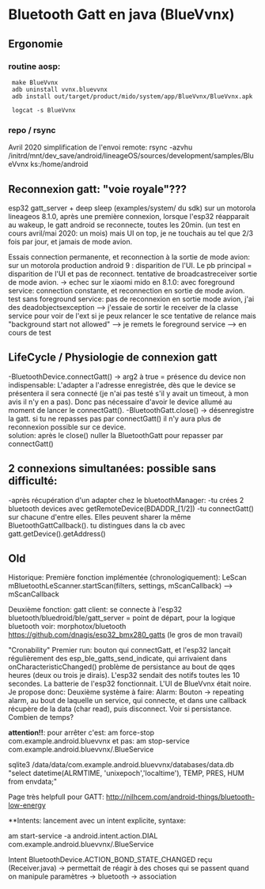 # Bluetooth Gatt en java (BlueVvnx)
 
## Ergonomie
	 
### routine aosp:
	 make BlueVvnx 
	 adb uninstall vvnx.bluevvnx 
	 adb install out/target/product/mido/system/app/BlueVvnx/BlueVvnx.apk
	 
	 logcat -s BlueVvnx

### repo / rsync

Avril 2020 simplification de l'envoi remote:
rsync -azvhu /initrd/mnt/dev_save/android/lineageOS/sources/development/samples/BlueVvnx ks:/home/android
 
## Reconnexion gatt: "voie royale"???

esp32 gatt_server + deep sleep (examples/system/ du sdk)
sur un motorola lineageos 8.1.0, après une première connexion, lorsque l'esp32 réapparait au wakeup, le gatt android se reconnecte, toutes les 20min. 
	(un test en cours avril/mai 2020: un mois)
mais UI on top, je ne touchais au tel que 2/3 fois par jour, et jamais de mode avion.

Essais connection permanente, et reconnection à la sortie de mode avion:
sur un motorola production android 9 : disparition de l'UI. Le pb principal = disparition de l'UI et pas de reconnect. 
tentative de broadcastreceiver sortie de mode avion. -> echec
sur le xiaomi mido en 8.1.0: avec foreground service: connection constante, et reconnection en sortie de mode avion.
test sans foreground service: 
	pas de reconnexion en sortie mode avion, j'ai des deadobjectsexception
		--> j'essaie de sortir le receiver de la classe service pour voir de l'ext si je peux relancer le sce
	tentative de relance mais "background start not allowed"
		--> je remets le foreground service --> en cours de test
	



## LifeCycle / Physiologie de connexion gatt

-BluetoothDevice.connectGatt() -> arg2 à true = présence du device non indispensable: 
	L'adapter a l'adresse enregistrée, dès que le device se présentera il sera connecté (je n'ai pas testé s'il y avait un timeout, à mon avis il n'y en a pas).
	Donc pas nécessaire d'avoir le device allumé au moment de lancer le connectGatt().
-BluetoothGatt.close() -> désenregistre la gatt. si tu ne repasses pas par connectGatt() il n'y aura plus de reconnexion possible sur ce device.	
	solution: après le close() nuller la BluetoothGatt pour repasser par connectGatt()

















## 2 connexions simultanées: possible sans difficulté:
-après récupération d'un adapter chez le bluetoothManager:
-tu crées 2 bluetooth devices avec getRemoteDevice(BDADDR_[1/2])
-tu connectGatt() sur chacune d'entre elles. Elles peuvent sharer la même BluetoothGattCallback(). tu distingues dans la cb avec
	gatt.getDevice().getAddress() 








## Old
 
 Historique:
 Première fonction implémentée (chronologiquement): LeScan mBluetoothLeScanner.startScan(filters, settings, mScanCallback) --> mScanCallback 
 
 Deuxième fonction: gatt client: se connecte à l'esp32
	bluetooth/bluedroid/ble/gatt_server = point de départ, pour la logique bluetooth voir: morphotox/bluetooth
	https://github.com/dnagis/esp32_bmx280_gatts (le gros de mon travail)
	
 "Cronability"
 Premier run: bouton qui connectGatt, et l'esp32 lançait régulièrement des esp_ble_gatts_send_indicate, qui arrivaient dans onCharacteristicChanged()
	problème de persistance au bout de qqes heures (deux ou trois je dirais). L'esp32 sendait des notifs toutes les 10 secondes. La batterie de l'esp32
	fonctionnait. L'UI de BlueVvnx était noire. Je propose donc:
 Deuxième système à faire:
	Alarm: Bouton -> repeating alarm, au bout de laquelle un service, qui connecte, et dans une callback récupère de la data (char read), puis disconnect.
	Voir si persistance. Combien de temps?
 
 ****attention!!****: pour arrêter c'est:
 am force-stop com.example.android.bluevvnx
	 et pas:
 am stop-service com.example.android.bluevvnx/.BlueService
 
 sqlite3 /data/data/com.example.android.bluevvnx/databases/data.db "select datetime(ALRMTIME, 'unixepoch','localtime'), TEMP, PRES, HUM from envdata;"
 

 Page très helpfull pour GATT:
 http://nilhcem.com/android-things/bluetooth-low-energy
 

 **Intents: lancement avec un intent explicite, syntaxe:
 
 am start-service -a android.intent.action.DIAL com.example.android.bluevvnx/.BlueService
 
  Intent BluetoothDevice.ACTION_BOND_STATE_CHANGED reçu (Receiver.java) -> permettait de réagir à des choses qui se passent quand on 
	manipule paramètres -> bluetooth -> association
 
 


